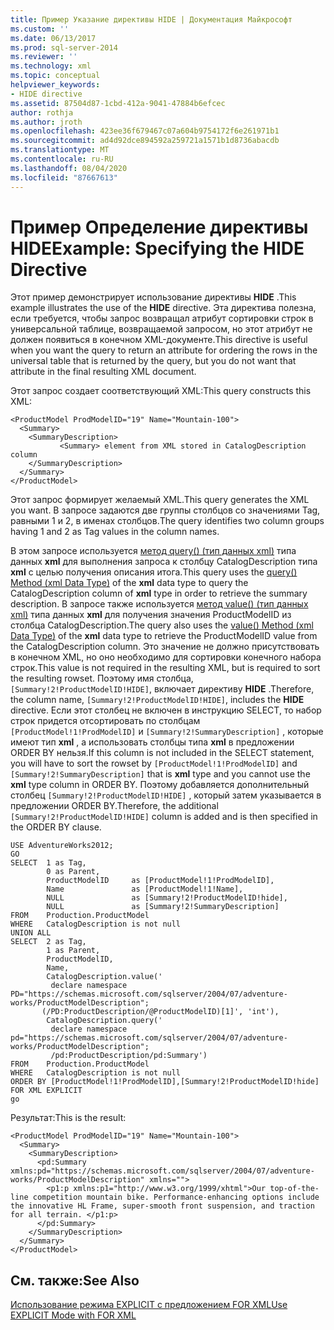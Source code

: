 ```yaml
---
title: Пример Указание директивы HIDE | Документация Майкрософт
ms.custom: ''
ms.date: 06/13/2017
ms.prod: sql-server-2014
ms.reviewer: ''
ms.technology: xml
ms.topic: conceptual
helpviewer_keywords:
- HIDE directive
ms.assetid: 87504d87-1cbd-412a-9041-47884b6efcec
author: rothja
ms.author: jroth
ms.openlocfilehash: 423ee36f679467c07a604b9754172f6e261971b1
ms.sourcegitcommit: ad4d92dce894592a259721a1571b1d8736abacdb
ms.translationtype: MT
ms.contentlocale: ru-RU
ms.lasthandoff: 08/04/2020
ms.locfileid: "87667613"
---
```

# <a name="example-specifying-the-hide-directive"></a><span data-ttu-id="19507-102">Пример Определение директивы HIDE</span><span class="sxs-lookup"><span data-stu-id="19507-102">Example: Specifying the HIDE Directive</span></span>
  <span data-ttu-id="19507-103">Этот пример демонстрирует использование директивы **HIDE** .</span><span class="sxs-lookup"><span data-stu-id="19507-103">This example illustrates the use of the **HIDE** directive.</span></span> <span data-ttu-id="19507-104">Эта директива полезна, если требуется, чтобы запрос возвращал атрибут сортировки строк в универсальной таблице, возвращаемой запросом, но этот атрибут не должен появиться в конечном XML-документе.</span><span class="sxs-lookup"><span data-stu-id="19507-104">This directive is useful when you want the query to return an attribute for ordering the rows in the universal table that is returned by the query, but you do not want that attribute in the final resulting XML document.</span></span>  
  
 <span data-ttu-id="19507-105">Этот запрос создает соответствующий XML:</span><span class="sxs-lookup"><span data-stu-id="19507-105">This query constructs this XML:</span></span>  
  
```  
<ProductModel ProdModelID="19" Name="Mountain-100">  
  <Summary>  
    <SummaryDescription>  
           <Summary> element from XML stored in CatalogDescription column  
    </SummaryDescription>  
  </Summary>  
</ProductModel>  
```  
  
 <span data-ttu-id="19507-106">Этот запрос формирует желаемый XML.</span><span class="sxs-lookup"><span data-stu-id="19507-106">This query generates the XML you want.</span></span> <span data-ttu-id="19507-107">В запросе задаются две группы столбцов со значениями Tag, равными 1 и 2, в именах столбцов.</span><span class="sxs-lookup"><span data-stu-id="19507-107">The query identifies two column groups having 1 and 2 as Tag values in the column names.</span></span>  
  
 <span data-ttu-id="19507-108">В этом запросе используется [метод query() (тип данных xml)](/sql/t-sql/xml/query-method-xml-data-type) типа данных **xml** для выполнения запроса к столбцу CatalogDescription типа **xml** с целью получения описания итога.</span><span class="sxs-lookup"><span data-stu-id="19507-108">This query uses the [query() Method (xml Data Type)](/sql/t-sql/xml/query-method-xml-data-type) of the **xml** data type to query the CatalogDescription column of **xml** type in order to retrieve the summary description.</span></span> <span data-ttu-id="19507-109">В запросе также используется [метод value() (тип данных xml)](/sql/t-sql/xml/value-method-xml-data-type) типа данных **xml** для получения значения ProductModelID из столбца CatalogDescription.</span><span class="sxs-lookup"><span data-stu-id="19507-109">The query also uses the [value() Method (xml Data Type)](/sql/t-sql/xml/value-method-xml-data-type) of the **xml** data type to retrieve the ProductModelID value from the CatalogDescription column.</span></span> <span data-ttu-id="19507-110">Это значение не должно присутствовать в конечном XML, но оно необходимо для сортировки конечного набора строк.</span><span class="sxs-lookup"><span data-stu-id="19507-110">This value is not required in the resulting XML, but is required to sort the resulting rowset.</span></span> <span data-ttu-id="19507-111">Поэтому имя столбца, `[Summary!2!ProductModelID!HIDE]`, включает директиву **HIDE** .</span><span class="sxs-lookup"><span data-stu-id="19507-111">Therefore, the column name, `[Summary!2!ProductModelID!HIDE]`, includes the **HIDE** directive.</span></span> <span data-ttu-id="19507-112">Если этот столбец не включен в инструкцию SELECT, то набор строк придется отсортировать по столбцам `[ProductModel!1!ProdModelID]` и `[Summary!2!SummaryDescription]` , которые имеют тип **xml** , а использовать столбцы типа **xml** в предложении ORDER BY нельзя.</span><span class="sxs-lookup"><span data-stu-id="19507-112">If this column is not included in the SELECT statement, you will have to sort the rowset by `[ProductModel!1!ProdModelID]` and `[Summary!2!SummaryDescription]` that is **xml** type and you cannot use the **xml** type column in ORDER BY.</span></span> <span data-ttu-id="19507-113">Поэтому добавляется дополнительный столбец `[Summary!2!ProductModelID!HIDE]` , который затем указывается в предложении ORDER BY.</span><span class="sxs-lookup"><span data-stu-id="19507-113">Therefore, the additional `[Summary!2!ProductModelID!HIDE]` column is added and is then specified in the ORDER BY clause.</span></span>  
  
```  
USE AdventureWorks2012;  
GO  
SELECT  1 as Tag,  
        0 as Parent,  
        ProductModelID     as [ProductModel!1!ProdModelID],  
        Name               as [ProductModel!1!Name],  
        NULL               as [Summary!2!ProductModelID!hide],  
        NULL               as [Summary!2!SummaryDescription]  
FROM    Production.ProductModel  
WHERE   CatalogDescription is not null  
UNION ALL  
SELECT  2 as Tag,  
        1 as Parent,  
        ProductModelID,  
        Name,  
        CatalogDescription.value('  
         declare namespace PD="https://schemas.microsoft.com/sqlserver/2004/07/adventure-works/ProductModelDescription";  
       (/PD:ProductDescription/@ProductModelID)[1]', 'int'),  
        CatalogDescription.query('  
         declare namespace pd="https://schemas.microsoft.com/sqlserver/2004/07/adventure-works/ProductModelDescription";  
         /pd:ProductDescription/pd:Summary')  
FROM    Production.ProductModel  
WHERE   CatalogDescription is not null  
ORDER BY [ProductModel!1!ProdModelID],[Summary!2!ProductModelID!hide]  
FOR XML EXPLICIT  
go  
```  
  
 <span data-ttu-id="19507-114">Результат:</span><span class="sxs-lookup"><span data-stu-id="19507-114">This is the result:</span></span>  
  
```  
<ProductModel ProdModelID="19" Name="Mountain-100">  
  <Summary>  
    <SummaryDescription>  
      <pd:Summary xmlns:pd="https://schemas.microsoft.com/sqlserver/2004/07/adventure-works/ProductModelDescription" xmlns="">  
        <p1:p xmlns:p1="http://www.w3.org/1999/xhtml">Our top-of-the-line competition mountain bike. Performance-enhancing options include the innovative HL Frame, super-smooth front suspension, and traction for all terrain. </p1:p>  
      </pd:Summary>  
    </SummaryDescription>  
  </Summary>  
</ProductModel>  
```  
  
## <a name="see-also"></a><span data-ttu-id="19507-115">См. также:</span><span class="sxs-lookup"><span data-stu-id="19507-115">See Also</span></span>  
 [<span data-ttu-id="19507-116">Использование режима EXPLICIT с предложением FOR XML</span><span class="sxs-lookup"><span data-stu-id="19507-116">Use EXPLICIT Mode with FOR XML</span></span>](use-explicit-mode-with-for-xml.md)  
  
  
